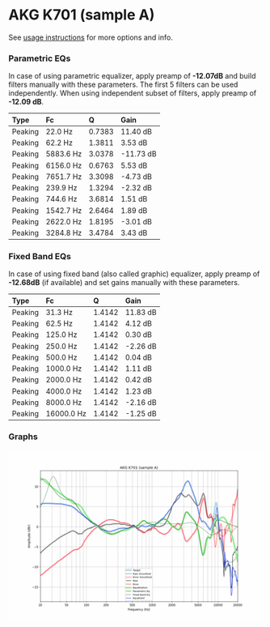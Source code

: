 # AKG K701 (sample A)
See [usage instructions](https://github.com/jaakkopasanen/AutoEq#usage) for more options and info.

### Parametric EQs
In case of using parametric equalizer, apply preamp of **-12.07dB** and build filters manually
with these parameters. The first 5 filters can be used independently.
When using independent subset of filters, apply preamp of **-12.09 dB**.

| Type    | Fc        |      Q | Gain      |
|:--------|:----------|:-------|:----------|
| Peaking | 22.0 Hz   | 0.7383 | 11.40 dB  |
| Peaking | 62.2 Hz   | 1.3811 | 3.53 dB   |
| Peaking | 5883.6 Hz | 3.0378 | -11.73 dB |
| Peaking | 6156.0 Hz | 0.6763 | 5.53 dB   |
| Peaking | 7651.7 Hz | 3.3098 | -4.73 dB  |
| Peaking | 239.9 Hz  | 1.3294 | -2.32 dB  |
| Peaking | 744.6 Hz  | 3.6814 | 1.51 dB   |
| Peaking | 1542.7 Hz | 2.6464 | 1.89 dB   |
| Peaking | 2622.0 Hz | 1.8195 | -3.01 dB  |
| Peaking | 3284.8 Hz | 3.4784 | 3.43 dB   |

### Fixed Band EQs
In case of using fixed band (also called graphic) equalizer, apply preamp of **-12.68dB**
(if available) and set gains manually with these parameters.

| Type    | Fc         |      Q | Gain     |
|:--------|:-----------|:-------|:---------|
| Peaking | 31.3 Hz    | 1.4142 | 11.83 dB |
| Peaking | 62.5 Hz    | 1.4142 | 4.12 dB  |
| Peaking | 125.0 Hz   | 1.4142 | 0.30 dB  |
| Peaking | 250.0 Hz   | 1.4142 | -2.26 dB |
| Peaking | 500.0 Hz   | 1.4142 | 0.04 dB  |
| Peaking | 1000.0 Hz  | 1.4142 | 1.11 dB  |
| Peaking | 2000.0 Hz  | 1.4142 | 0.42 dB  |
| Peaking | 4000.0 Hz  | 1.4142 | 1.23 dB  |
| Peaking | 8000.0 Hz  | 1.4142 | -2.16 dB |
| Peaking | 16000.0 Hz | 1.4142 | -1.25 dB |

### Graphs
![](./AKG%20K701%20(sample%20A).png)